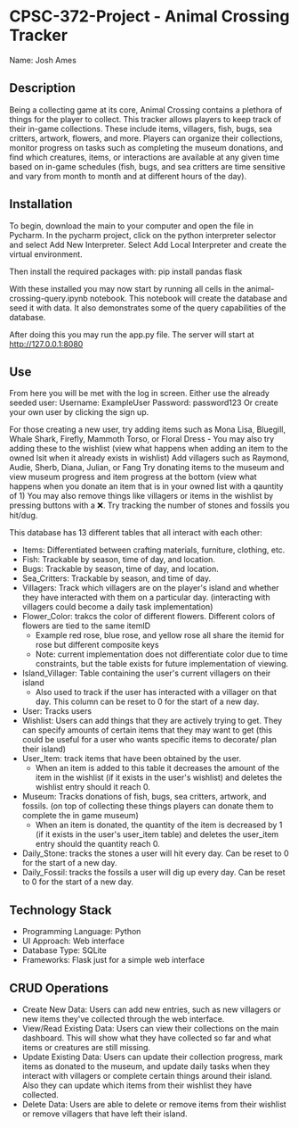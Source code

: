 # CPSC-372-Project - Animal Crossing Tracker

Name: Josh Ames

## Description
Being a collecting game at its core, Animal Crossing contains a plethora of things for the player to collect. This tracker allows players to keep track of their in-game collections. These include items, villagers, fish, bugs, sea critters, artwork, flowers, and more. Players can organize their collections, monitor progress on tasks such as completing the museum donations, and find which creatures, items, or interactions are available at any given time based on in-game schedules (fish, bugs, and sea critters are time sensitive and vary from month to month and at different hours of the day).

## Installation
To begin, download the main to your computer and open the file in Pycharm.
In the pycharm project, click on the python interpreter selector and select Add New Interpreter. Select Add Local Interpreter and create the virtual environment.

Then install the required packages with:
pip install pandas flask

With these installed you may now start by running all cells in the animal-crossing-query.ipynb notebook.
This notebook will create the database and seed it with data. It also demonstrates some of the query capabilities of the database.

After doing this you may run the app.py file.
The server will start at http://127.0.0.1:8080

## Use
From here you will be met with the log in screen.
Either use the already seeded user:
Username: ExampleUser
Password: password123
Or create your own user by clicking the sign up.

For those creating a new user, try adding items such as Mona Lisa, Bluegill, Whale Shark, Firefly, Mammoth Torso, or Floral Dress
    - You may also try adding these to the wishlist (view what happens when adding an item to the owned lsit when it already exists in wishlist)
Add villagers such as Raymond, Audie, Sherb, Diana, Julian, or Fang
Try donating items to the museum and view museum progress and item progress at the bottom (view what happens when you donate an item that is in your owned list with a qauntity of 1)
You may also remove things like villagers or items in the wishlist by pressing buttons with a ❌.
Try tracking the number of stones and fossils you hit/dug.

This database has 13 different tables that all interact with each other:
- Items: Differentiated between crafting materials, furniture, clothing, etc.
- Fish: Trackable by season, time of day, and location.
- Bugs: Trackable by season, time of day, and location.
- Sea_Critters: Trackable by season, and time of day.
- Villagers: Track which villagers are on the player's island and whether they have interacted with them on a particular day. (interacting with villagers could become a daily task implementation)
- Flower_Color: trakcs the color of different flowers. Different colors of flowers are tied to the same itemID
    - Example red rose, blue rose, and yellow rose all share the itemid for rose but different composite keys
    - Note: current implementation does not differentiate color due to time constraints, but the table exists for future implementation of viewing.
- Island_Villager: Table containing the user's current villagers on their island
    - Also used to track if the user has interacted with a villager on that day. This column can be reset to 0 for the start of a new day.
- User: Tracks users
- Wishlist: Users can add things that they are actively trying to get. They can specify amounts of certain items that they may want to get (this could be useful for a user who wants specific items to decorate/ plan their island)
- User_Item: track items that have been obtained by the user.
    - When an item is added to this table it decreases the amount of the item in the wishlist (if it exists in the user's wishlist) and deletes the wishlist entry should it reach 0.
- Museum: Tracks donations of fish, bugs, sea critters, artwork, and fossils. (on top of collecting these things players can donate them to complete the in game museum)
    - When an item is donated, the quantity of the item is decreased by 1 (if it exists in the user's user_item table) and deletes the user_item entry should the quantity reach 0.
- Daily_Stone: tracks the stones a user will hit every day. Can be reset to 0 for the start of a new day.
- Daily_Fossil:  tracks the fossils a user will dig up every day. Can be reset to 0 for the start of a new day.

## Technology Stack
- Programming Language: Python
- UI Approach: Web interface
- Database Type: SQLite
- Frameworks: Flask just for a simple web interface

## CRUD Operations
- Create New Data:
Users can add new entries, such as new villagers or new items they've collected through the web interface.
- View/Read Existing Data:
Users can view their collections on the main dashboard. This will show what they have collected so far and what items or creatures are still missing.
- Update Existing Data:
Users can update their collection progress, mark items as donated to the museum, and update daily tasks when they interact with villagers or complete certain things around their island. Also they can update which items from their wishlist they have collected.
- Delete Data:
Users are able to delete or remove items from their wishlist or remove villagers that have left their island.

